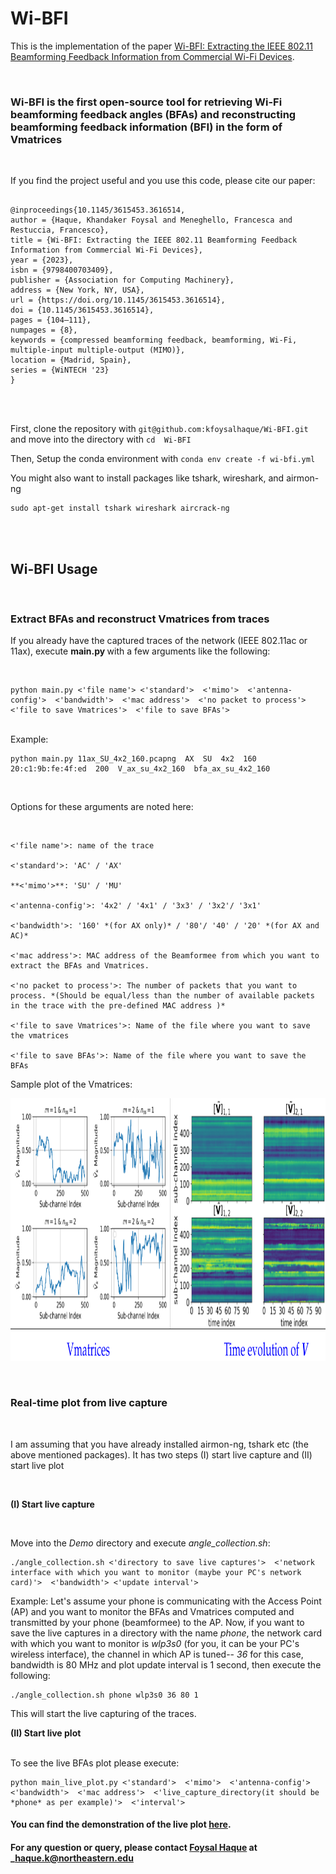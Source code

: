 # Wi-BFI

This is the implementation of the paper [Wi-BFI: Extracting the IEEE 802.11 Beamforming Feedback Information from Commercial Wi-Fi Devices](https://dl.acm.org/doi/10.1145/3615453.3616514).

<br/>

### Wi-BFI is the first open-source tool for retrieving Wi-Fi beamforming feedback angles (BFAs) and reconstructing beamforming feedback information (BFI) in the form of Vmatrices 
<br/>

If you find the project useful and you use this code, please cite our paper:
<br/>

```

@inproceedings{10.1145/3615453.3616514,
author = {Haque, Khandaker Foysal and Meneghello, Francesca and Restuccia, Francesco},
title = {Wi-BFI: Extracting the IEEE 802.11 Beamforming Feedback Information from Commercial Wi-Fi Devices},
year = {2023},
isbn = {9798400703409},
publisher = {Association for Computing Machinery},
address = {New York, NY, USA},
url = {https://doi.org/10.1145/3615453.3616514},
doi = {10.1145/3615453.3616514},
pages = {104–111},
numpages = {8},
keywords = {compressed beamforming feedback, beamforming, Wi-Fi, multiple-input multiple-output (MIMO)},
location = {Madrid, Spain},
series = {WiNTECH '23}
}

```
<br/>
<br/>

First, clone the repository with ``` git@github.com:kfoysalhaque/Wi-BFI.git ``` and move into the directory with ``` cd  Wi-BFI ```

Then, Setup the conda environment with ``` conda env create -f wi-bfi.yml ```

You might also want to install packages like tshark, wireshark, and airmon-ng

```
sudo apt-get install tshark wireshark aircrack-ng

```
<br/>
<br/>

## Wi-BFI Usage

<br/>

### Extract BFAs and reconstruct Vmatrices from traces

If you already have the captured traces of the network (IEEE 802.11ac or 11ax), execute <strong> main.py </strong> with a few arguments like the following:

<br/>

```
python main.py <'file name'> <'standard'>  <'mimo'>  <'antenna-config'>  <'bandwidth'>  <'mac address'>  <'no packet to process'>  <'file to save Vmatrices'>  <'file to save BFAs'>

```

<br/>
Example: 

```
python main.py 11ax_SU_4x2_160.pcapng  AX  SU  4x2  160  20:c1:9b:fe:4f:ed  200  V_ax_su_4x2_160  bfa_ax_su_4x2_160

```

<br/>

Options for these arguments are noted here:

<br/>

```
<'file name'>: name of the trace

<'standard'>: 'AC' / 'AX'

**<'mimo'>**: 'SU' / 'MU'

<'antenna-config'>: '4x2' / '4x1' / '3x3' / '3x2'/ '3x1'

<'bandwidth'>: '160' *(for AX only)* / '80'/ '40' / '20' *(for AX and AC)*

<'mac address'>: MAC address of the Beamformee from which you want to extract the BFAs and Vmatrices.

<'no packet to process'>: The number of packets that you want to process. *(Should be equal/less than the number of available packets in the trace with the pre-defined MAC address )*

<'file to save Vmatrices'>: Name of the file where you want to save the vmatrices

<'file to save BFAs'>: Name of the file where you want to save the BFAs

```

Sample plot of the Vmatrices:
<br/>

<img src="Images/wi-bfi.png"
     alt="Markdown Monster icon" width="1000" height="420"
     style="float: center;" />

<br/>


### Real-time plot from live capture 
<br/>

I am assuming that you have already installed airmon-ng, tshark etc (the above mentioned packages). It has two steps (I) start live capture and (II) start live plot 

<br/>

<strong>(I) Start live capture</strong>

<br/>

Move into the *Demo* directory and execute *angle_collection.sh*:

```
./angle_collection.sh <'directory to save live captures'>  <'network interface with which you want to monitor (maybe your PC's network card)'>  <'bandwidth'> <'update interval'>

```
Example: Let's assume your phone is communicating with the Access Point (AP) and you want to monitor the BFAs and Vmatrices computed and transmitted by your phone (beamformee) to the AP. Now, if you want to save the live captures in a directory with the name *phone*, the network card with which you want to monitor is *wlp3s0* (for you, it can be your PC's wireless interface), the channel in which AP is tuned-- *36* for this case, bandwidth is 80 MHz and plot update interval is 1 second, then execute the following:

```
./angle_collection.sh phone wlp3s0 36 80 1

```

This will start the live capturing of the traces. 

<strong>(II) Start live plot</strong> 

<br/>
To see the live BFAs plot please execute:
<br/>

```
python main_live_plot.py <'standard'>  <'mimo'>  <'antenna-config'>  <'bandwidth'>  <'mac address'>  <'live_capture_directory(it should be *phone* as per example)'>  <'interval'>

```

#### You can find the demonstration of the live plot [here](https://youtu.be/0k7uYRCmMBw?si=HGkOYjEC4bzo8V7U).

#### For any question or query, please contact [Foysal Haque](https://kfoysalhaque.github.io/) at _**haque.k@northeastern.edu**


